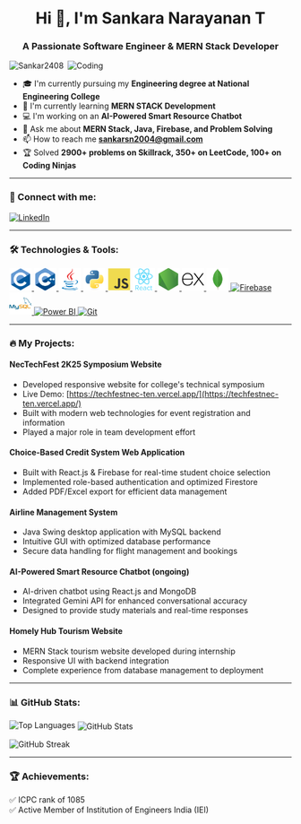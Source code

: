 

<h1 align="center">Hi 👋, I'm Sankara Narayanan T</h1>
<h3 align="center">A Passionate Software Engineer & MERN Stack Developer</h3>

<img align="right" alt="Coding" width="400" src="https://cdn.dribbble.com/users/1162077/screenshots/3848914/programmer.gif">

<p align="left"> <img src="https://komarev.com/ghpvc/?username=Sankar2408&label=Profile%20views&color=0e75b6&style=flat" alt="Sankar2408" /> </p>

- 🎓 I'm currently pursuing my **Engineering degree at National Engineering College**
- 🌱 I'm currently learning **MERN STACK Development**
- 💻 I'm working on an **AI-Powered Smart Resource Chatbot**
- 💬 Ask me about **MERN Stack, Java, Firebase, and Problem Solving**
- 📫 How to reach me **sankarsn2004@gmail.com**
- 🏆 Solved **2900+ problems on Skillrack, 350+ on LeetCode, 100+ on Coding Ninjas**

---

<h3 align="left">🚀 Connect with me:</h3>
<p align="left">
<a href="https://www.linkedin.com/in/sankara-narayanan-81b4a4256/?utm_source=share&utm_campaign=share_via&utm_content=profile&utm_medium=android_app" target="blank"><img align="center" src="https://raw.githubusercontent.com/rahuldkjain/github-profile-readme-generator/master/src/images/icons/Social/linked-in-alt.svg" alt="LinkedIn" height="30" width="40" /></a>
</p>

---

<h3 align="left">🛠️ Technologies & Tools:</h3>
<p align="left">
  <a href="https://www.cprogramming.com/" target="_blank" rel="noreferrer">
    <img src="https://raw.githubusercontent.com/devicons/devicon/master/icons/c/c-original.svg" alt="C" width="40" height="40"/>
  </a>
  <a href="https://www.w3schools.com/cpp/" target="_blank" rel="noreferrer">
    <img src="https://raw.githubusercontent.com/devicons/devicon/master/icons/cplusplus/cplusplus-original.svg" alt="C++" width="40" height="40"/>
  </a>
  <a href="https://www.java.com" target="_blank" rel="noreferrer">
    <img src="https://raw.githubusercontent.com/devicons/devicon/master/icons/java/java-original.svg" alt="Java" width="40" height="40"/>
  </a>
  <a href="https://www.python.org" target="_blank" rel="noreferrer">
    <img src="https://raw.githubusercontent.com/devicons/devicon/master/icons/python/python-original.svg" alt="Python" width="40" height="40"/>
  </a>
  <a href="https://developer.mozilla.org/en-US/docs/Web/JavaScript" target="_blank" rel="noreferrer">
    <img src="https://raw.githubusercontent.com/devicons/devicon/master/icons/javascript/javascript-original.svg" alt="JavaScript" width="40" height="40"/>
  </a>
  <a href="https://reactjs.org/" target="_blank" rel="noreferrer">
    <img src="https://raw.githubusercontent.com/devicons/devicon/master/icons/react/react-original-wordmark.svg" alt="React.js" width="40" height="40"/>
  </a>
  <a href="https://nodejs.org/" target="_blank" rel="noreferrer">
    <img src="https://raw.githubusercontent.com/devicons/devicon/master/icons/nodejs/nodejs-original.svg" alt="Node.js" width="40" height="40"/>
  </a>
  <a href="https://expressjs.com/" target="_blank" rel="noreferrer">
    <img src="https://raw.githubusercontent.com/devicons/devicon/master/icons/express/express-original.svg" alt="Express.js" width="40" height="40"/>
  </a>
  <a href="https://www.mongodb.com/" target="_blank" rel="noreferrer">
    <img src="https://raw.githubusercontent.com/devicons/devicon/master/icons/mongodb/mongodb-original.svg" alt="MongoDB" width="40" height="40"/>
  </a>
  <a href="https://firebase.google.com/" target="_blank" rel="noreferrer">
    <img src="https://www.vectorlogo.zone/logos/firebase/firebase-icon.svg" alt="Firebase" width="40" height="40"/>
  </a>
  <a href="https://www.mysql.com/" target="_blank" rel="noreferrer">
    <img src="https://raw.githubusercontent.com/devicons/devicon/master/icons/mysql/mysql-original-wordmark.svg" alt="MySQL" width="40" height="40"/>
  </a>
  <a href="https://powerbi.microsoft.com/" target="_blank" rel="noreferrer">
    <img src="https://upload.wikimedia.org/wikipedia/commons/c/cf/New_Power_BI_Logo.svg" alt="Power BI" width="40" height="40"/>
  </a>
  <a href="https://git-scm.com/" target="_blank" rel="noreferrer">
    <img src="https://www.vectorlogo.zone/logos/git-scm/git-scm-icon.svg" alt="Git" width="40" height="40"/>
  </a>
</p>

---

<h3 align="left">🔥 My Projects:</h3>

#### NecTechFest 2K25 Symposium Website
- Developed responsive website for college's technical symposium
- Live Demo: [https://techfestnec-ten.vercel.app/](https://techfestnec-ten.vercel.app/)
- Built with modern web technologies for event registration and information
- Played a major role in team development effort

#### Choice-Based Credit System Web Application
- Built with React.js & Firebase for real-time student choice selection
- Implemented role-based authentication and optimized Firestore
- Added PDF/Excel export for efficient data management

#### Airline Management System
- Java Swing desktop application with MySQL backend
- Intuitive GUI with optimized database performance
- Secure data handling for flight management and bookings

#### AI-Powered Smart Resource Chatbot (ongoing)
- AI-driven chatbot using React.js and MongoDB
- Integrated Gemini API for enhanced conversational accuracy
- Designed to provide study materials and real-time responses

#### Homely Hub Tourism Website
- MERN Stack tourism website developed during internship
- Responsive UI with backend integration
- Complete experience from database management to deployment

---

<h3 align="left">📊 GitHub Stats:</h3>
<p>
  <img align="left" src="https://github-readme-stats.vercel.app/api/top-langs?username=Sankar2408&show_icons=true&locale=en&layout=compact" alt="Top Languages" />
</p>

<p>&nbsp;<img align="center" src="https://github-readme-stats.vercel.app/api?username=Sankar2408&show_icons=true&locale=en" alt="GitHub Stats" /></p>

<p><img align="center" src="https://github-readme-streak-stats.herokuapp.com/?user=Sankar2408&" alt="GitHub Streak" /></p>

---

<h3 align="left">🏆 Achievements:</h3>
<p align="left">
  ✅ ICPC rank of 1085<br
  ✅ Contributed to NECTECHFEST website development<br>
  ✅ Active Member of Institution of Engineers India (IEI)<br>
</p>
